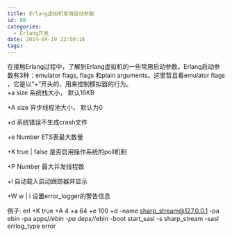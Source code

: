 ```yaml
---
title: Erlang虚拟机常用启动参数
id: 88
categories:
  - Erlang开发
date: 2014-04-19 22:50:16
tags:
---
```


<div class="clear">在接触Erlang过程中，了解到Erlang虚拟机的一些常用启动参数。Erlang启动参数有3种：emulator flags, flags 和plain arguments。这里暂且看emulator flags ，它是以&ldquo;+&rdquo;开头的，用来控制模拟器的行为。</div>
<div id="note_218650479_short" class="note" style="display: none;">&nbsp;</div>
<div id="note_218650479_full">
<div id="link-report" class="note">+a size
系统栈大小， 默认16KB

+A size
异步线程池大小， 默认为0

+d
系统错误不生成crash文件

+e Number
ETS表最大数量

+K true | false
是否启用操作系统的poll机制

+P Number
最大并发线程数

+l
自动载入启动跟踪器并显示

+W w | i
设置error_logger的警告信息

例子: 
erl +K true +A 4 +a 64 +e 100 +d -name sharp_stream@127.0.0.1 -pa ebin -pa apps/*/ebin -pa deps/*/ebin -boot start_sasl -s sharp_stream -sasl errlog_type error</div>
</div>